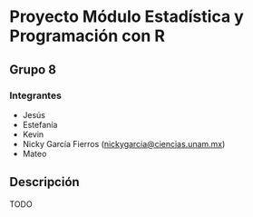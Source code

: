 # Proyecto Módulo Estadística y Programación con R

## Grupo 8

### Integrantes
- Jesús
- Estefanía
- Kevin
- Nicky García Fierros (nickygarcia@ciencias.unam.mx)
- Mateo

## Descripción

TODO

